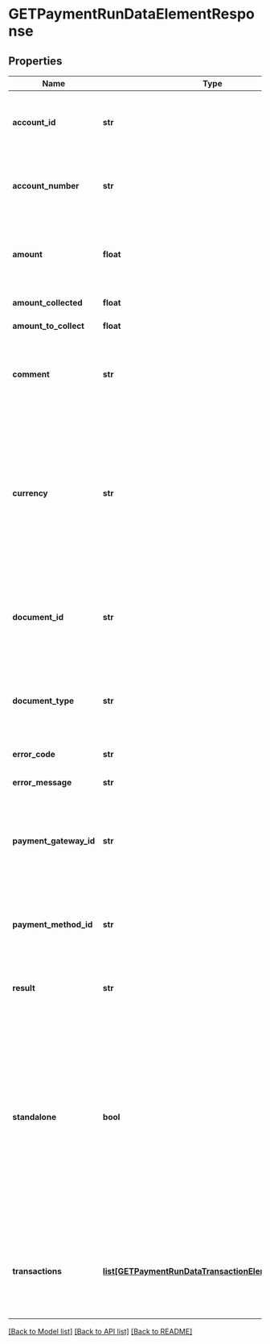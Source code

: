 # GETPaymentRunDataElementResponse

## Properties
Name | Type | Description | Notes
------------ | ------------- | ------------- | -------------
**account_id** | **str** | The customer account ID specified in the &#x60;data&#x60; field when creating the payment run.  | [optional] 
**account_number** | **str** | The customer account number specified in the &#x60;data&#x60; field when creating the payment run.  | [optional] 
**amount** | **float** | The amount specified in the &#x60;data&#x60; field when creating the payment run. &#x60;null&#x60; is returned if it was not specified.  | [optional] 
**amount_collected** | **float** | The amount that is collected.  | [optional] 
**amount_to_collect** | **float** | The amount to be collected.  | [optional] 
**comment** | **str** | The comment specified in the &#x60;data&#x60; field when creating the payment run. &#x60;null&#x60; is returned if it was not specified.  | [optional] 
**currency** | **str** | This field is only available if support for standalone payments is enabled.  The currency of the standalone payment. The currency of the standalone payment can be different from the payment currency defined in the customer account settings.  | [optional] 
**document_id** | **str** | The billing document ID specified in the &#x60;data&#x60; field when creating the payment run. &#x60;null&#x60; is returned if it was not specified.  | [optional] 
**document_type** | **str** | The billing document type specified in the &#x60;data&#x60; field when creating the payment run. &#x60;null&#x60; is returned if it was not specified.  | [optional] 
**error_code** | **str** | The error code of the response.  | [optional] 
**error_message** | **str** | The detailed information of the error response.  | [optional] 
**payment_gateway_id** | **str** | The payment gateway ID specified in the &#x60;data&#x60; field when creating the payment run. &#x60;null&#x60; is returned if it was not specified.  | [optional] 
**payment_method_id** | **str** | The payment method ID specified in the &#x60;data&#x60; field when creating the payment run. &#x60;null&#x60; is returned if it was not specified.  | [optional] 
**result** | **str** | Indicates whether the data is processed successfully or not.  | [optional] 
**standalone** | **bool** | This field is only available if the support for standalone payment is enabled.  The value &#x60;true&#x60; indicates this is a standalone payment that is created and processed in Zuora through Zuora gateway integration but will be settled outside of Zuora. No settlement data will be created. The standalone payment cannot be applied, unapplied, or transferred.  | [optional] 
**transactions** | [**list[GETPaymentRunDataTransactionElementResponse]**](GETPaymentRunDataTransactionElementResponse.md) | Container for transactions that apply to the current request. Each element contains an array of the settlement/payment applied to the record.  | [optional] 

[[Back to Model list]](../README.md#documentation-for-models) [[Back to API list]](../README.md#documentation-for-api-endpoints) [[Back to README]](../README.md)



